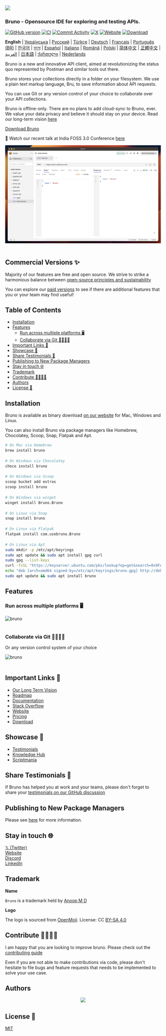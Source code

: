 <br />
<img src="assets/images/logo-transparent.png" width="80"/>

### Bruno - Opensource IDE for exploring and testing APIs.

[![GitHub version](https://badge.fury.io/gh/usebruno%2Fbruno.svg)](https://badge.fury.io/gh/usebruno%bruno)
[![CI](https://github.com/usebruno/bruno/actions/workflows/tests.yml/badge.svg?branch=main)](https://github.com/usebruno/bruno/actions/workflows/tests.yml)
[![Commit Activity](https://img.shields.io/github/commit-activity/m/usebruno/bruno)](https://github.com/usebruno/bruno/pulse)
[![X](https://img.shields.io/twitter/follow/use_bruno?style=social&logo=x)](https://twitter.com/use_bruno)
[![Website](https://img.shields.io/badge/Website-Visit-blue)](https://www.usebruno.com)
[![Download](https://img.shields.io/badge/Download-Latest-brightgreen)](https://www.usebruno.com/downloads)

**English**
| [Українська](docs/readme/readme_ua.md)
| [Русский](docs/readme/readme_ru.md)
| [Türkçe](docs/readme/readme_tr.md)
| [Deutsch](docs/readme/readme_de.md)
| [Français](docs/readme/readme_fr.md)
| [Português (BR)](docs/readme/readme_pt_br.md)
| [한국어](docs/readme/readme_kr.md)
| [বাংলা](docs/readme/readme_bn.md)
| [Español](docs/readme/readme_es.md)
| [Italiano](docs/readme/readme_it.md)
| [Română](docs/readme/readme_ro.md)
| [Polski](docs/readme/readme_pl.md)
| [简体中文](docs/readme/readme_cn.md)
| [正體中文](docs/readme/readme_zhtw.md)
| [العربية](docs/readme/readme_ar.md)
| [日本語](docs/readme/readme_ja.md)
| [ქართული](docs/readme/readme_ka.md)
| [Nederlands](docs/readme/readme_nl.md)

Bruno is a new and innovative API client, aimed at revolutionizing the status quo represented by Postman and similar tools out there.

Bruno stores your collections directly in a folder on your filesystem. We use a plain text markup language, Bru, to save information about API requests.

You can use Git or any version control of your choice to collaborate over your API collections.

Bruno is offline-only. There are no plans to add cloud-sync to Bruno, ever. We value your data privacy and believe it should stay on your device. Read our long-term vision [here](https://github.com/usebruno/bruno/discussions/269)

[Download Bruno](https://www.usebruno.com/downloads)

📢 Watch our recent talk at India FOSS 3.0 Conference [here](https://www.youtube.com/watch?v=7bSMFpbcPiY)

![bruno](assets/images/landing-2.png) <br /><br />

## Commercial Versions ✨

Majority of our features are free and open source.
We strive to strike a harmonious balance between [open-source principles and sustainability](https://github.com/usebruno/bruno/discussions/269)

You can explore our [paid versions](https://www.usebruno.com/pricing) to see if there are additional features that you or your team may find useful! <br/>

## Table of Contents
- [Installation](#installation)
- [Features](#features)
  - [Run across multiple platforms 🖥️](#run-across-multiple-platforms-%EF%B8%8F)
  - [Collaborate via Git 👩‍💻🧑‍💻](#collaborate-via-git-)
- [Important Links 📌](#important-links-)
- [Showcase 🎥](#showcase-)
- [Share Testimonials 📣](#share-testimonials-)
- [Publishing to New Package Managers](#publishing-to-new-package-managers)
- [Stay in touch 🌐](#stay-in-touch-)
- [Trademark](#trademark)
- [Contribute 👩‍💻🧑‍💻](#contribute-)
- [Authors](#authors)
- [License 📄](#license-)

## Installation

Bruno is available as binary download [on our website](https://www.usebruno.com/downloads) for Mac, Windows and Linux.

You can also install Bruno via package managers like Homebrew, Chocolatey, Scoop, Snap, Flatpak and Apt.

```sh
# On Mac via Homebrew
brew install bruno

# On Windows via Chocolatey
choco install bruno

# On Windows via Scoop
scoop bucket add extras
scoop install bruno

# On Windows via winget
winget install Bruno.Bruno

# On Linux via Snap
snap install bruno

# On Linux via Flatpak
flatpak install com.usebruno.Bruno

# On Linux via Apt
sudo mkdir -p /etc/apt/keyrings
sudo apt update && sudo apt install gpg curl
sudo gpg --list-keys
curl -fsSL "https://keyserver.ubuntu.com/pks/lookup?op=get&search=0x9FA6017ECABE0266" | gpg --dearmor | sudo tee /etc/apt/keyrings/bruno.gpg > /dev/null
echo "deb [arch=amd64 signed-by=/etc/apt/keyrings/bruno.gpg] http://debian.usebruno.com/ bruno stable" | sudo tee /etc/apt/sources.list.d/bruno.list
sudo apt update && sudo apt install bruno
```

## Features

### Run across multiple platforms 🖥️

![bruno](assets/images/run-anywhere.png) <br /><br />

### Collaborate via Git 👩‍💻🧑‍💻

Or any version control system of your choice

![bruno](assets/images/version-control.png) <br /><br />

## Important Links 📌

- [Our Long Term Vision](https://github.com/usebruno/bruno/discussions/269)
- [Roadmap](https://www.usebruno.com/roadmap)
- [Documentation](https://docs.usebruno.com)
- [Stack Overflow](https://stackoverflow.com/questions/tagged/bruno)
- [Website](https://www.usebruno.com)
- [Pricing](https://www.usebruno.com/pricing)
- [Download](https://www.usebruno.com/downloads)

## Showcase 🎥

- [Testimonials](https://github.com/usebruno/bruno/discussions/343)
- [Knowledge Hub](https://github.com/usebruno/bruno/discussions/386)
- [Scriptmania](https://github.com/usebruno/bruno/discussions/385)

## Share Testimonials 📣

If Bruno has helped you at work and your teams, please don't forget to share your [testimonials on our GitHub discussion](https://github.com/usebruno/bruno/discussions/343)

## Publishing to New Package Managers

Please see [here](publishing.md) for more information.

## Stay in touch 🌐

[𝕏 (Twitter)](https://twitter.com/use_bruno) <br />
[Website](https://www.usebruno.com) <br />
[Discord](https://discord.com/invite/KgcZUncpjq) <br />
[LinkedIn](https://www.linkedin.com/company/usebruno)

## Trademark

**Name**

`Bruno` is a trademark held by [Anoop M D](https://www.helloanoop.com/)

**Logo**

The logo is sourced from [OpenMoji](https://openmoji.org/library/emoji-1F436/). License: CC [BY-SA 4.0](https://creativecommons.org/licenses/by-sa/4.0/)

## Contribute 👩‍💻🧑‍💻

I am happy that you are looking to improve bruno. Please check out the [contributing guide](contributing.md)

Even if you are not able to make contributions via code, please don't hesitate to file bugs and feature requests that needs to be implemented to solve your use case.

## Authors

<div align="center">
    <a href="https://github.com/usebruno/bruno/graphs/contributors">
        <img src="https://contrib.rocks/image?repo=usebruno/bruno" />
    </a>
</div>

## License 📄

[MIT](license.md)
